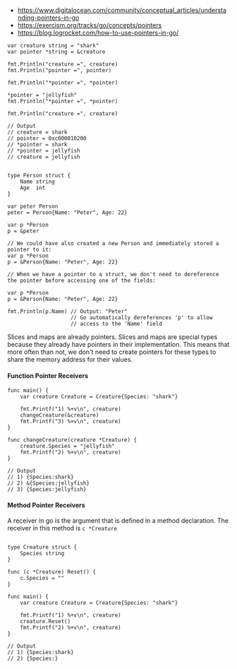 
- https://www.digitalocean.com/community/conceptual_articles/understanding-pointers-in-go
- https://exercism.org/tracks/go/concepts/pointers
- https://blog.logrocket.com/how-to-use-pointers-in-go/


```golang
var creature string = "shark"
var pointer *string = &creature

fmt.Println("creature =", creature)
fmt.Println("pointer =", pointer)

fmt.Println("*pointer =", *pointer)

*pointer = "jellyfish"
fmt.Println("*pointer =", *pointer)

fmt.Println("creature =", creature)

// Output
// creature = shark
// pointer = 0xc000010200
// *pointer = shark
// *pointer = jellyfish
// creature = jellyfish


type Person struct {
    Name string
    Age  int
}

var peter Person
peter = Person{Name: "Peter", Age: 22}

var p *Person
p = &peter

// We could have also created a new Person and immediately stored a pointer to it:
var p *Person
p = &Person{Name: "Peter", Age: 22}

// When we have a pointer to a struct, we don't need to dereference the pointer before accessing one of the fields:

var p *Person
p = &Person{Name: "Peter", Age: 22}

fmt.Println(p.Name) // Output: "Peter"
                    // Go automatically dereferences 'p' to allow
                    // access to the 'Name' field

```

Slices and maps are already pointers. Slices and maps are special types because they already have pointers in their implementation. This means that more often than not, we don't need to create pointers for these types to share the memory address for their values.

#### Function Pointer Receivers

```golang
func main() {
	var creature Creature = Creature{Species: "shark"}

	fmt.Printf("1) %+v\n", creature)
	changeCreature(&creature)
	fmt.Printf("3) %+v\n", creature)
}

func changeCreature(creature *Creature) {
	creature.Species = "jellyfish"
	fmt.Printf("2) %+v\n", creature)
}

// Output
// 1) {Species:shark}
// 2) &{Species:jellyfish}
// 3) {Species:jellyfish}

```

#### Method Pointer Receivers

A receiver in go is the argument that is defined in a method declaration. The receiver in this method is `c *Creature`

```golang

type Creature struct {
	Species string
}

func (c *Creature) Reset() {
	c.Species = ""
}

func main() {
	var creature Creature = Creature{Species: "shark"}

	fmt.Printf("1) %+v\n", creature)
	creature.Reset()
	fmt.Printf("2) %+v\n", creature)
}

// Output
// 1) {Species:shark}
// 2) {Species:}
```
